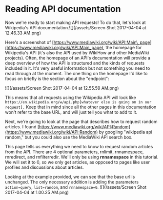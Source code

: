 # Reading API documentation

Now we're ready to start making API requests! To do that, let's look at Wikipedia's API documentation.![](/assets/Screen Shot 2017-04-04 at 12.46.33 AM.png)

Here's a screenshot of [https://www.mediawiki.org/wiki/API:Main\_page](https://www.mediawiki.org/wiki/API:Main_page), the homepage for Wikipedia's API \(it's also the API used by WikiHow and other MediaWiki projects\). Often, the homepage of an API's documentation will provide a deep overview of how the API is structured and the kinds of requests included in it. It's very useful information but not something you need to read through at the moment. The one thing on the homepage I'd like to focus on briefly is the section about the "endpoint":

![](/assets/Screen Shot 2017-04-04 at 12.55.59 AM.png)

This means that all requests using the Wikipedia API will look like `https://en.wikipedia.org/w/api.php[whatever else is going on in our request].` Keep that in mind since all the other pages in this documentation won't refer to the base URL, and will just tell you what to add to it.

Next, we're going to look at the page that describes how to request random articles. I found [https://www.mediawiki.org/wiki/API:Random](https://www.mediawiki.org/wiki/API:Random) by googling "wikipedia api random," but you could also use the MediaWiki API search box.

This page tells us everything we need to know to request random articles from the API. There are 4 optional parameters, rnlimit, rnnamespace, rnredirect, and rnfilterredir. We'll only be using **rnnamespace** in this tutorial. We will set it to 0, so we only get articles, as opposed to pages like user profiles and discussions about articles.

Looking at the example provided, we can see that the base url is unchanged. The only necessary addition is adding the parameters `action=query`, `list=random`, and `rnnamespace=0`.
![](/assets/Screen Shot 2017-04-04 at 1.00.25 AM.png)


 




